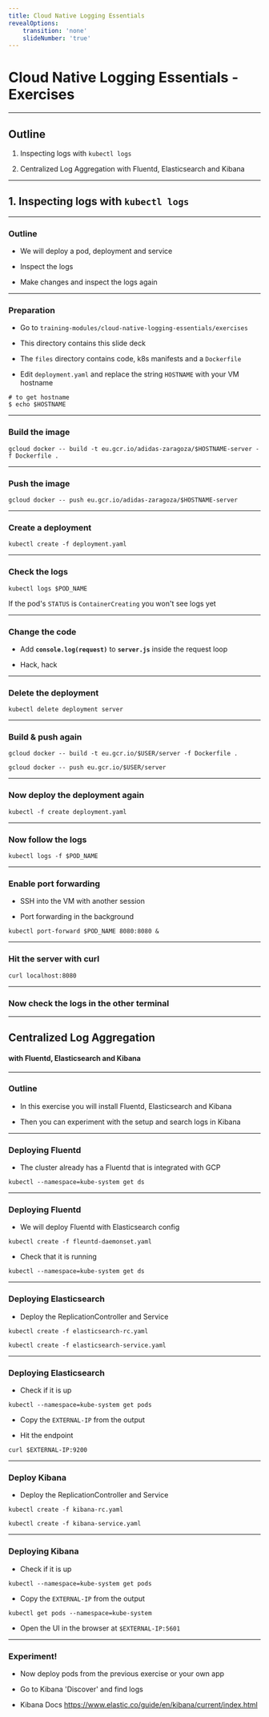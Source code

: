 ```yaml
---
title: Cloud Native Logging Essentials
revealOptions:
    transition: 'none'
    slideNumber: 'true'
---
```


# Cloud Native Logging Essentials - Exercises

---

## Outline

1. Inspecting logs with `kubectl logs`

2. Centralized Log Aggregation with Fluentd, Elasticsearch and Kibana


---


## 1. Inspecting logs with `kubectl logs`


---


### Outline


* We will deploy a pod, deployment and service

* Inspect the logs

* Make changes and inspect the logs again


---


### Preparation

* Go to `training-modules/cloud-native-logging-essentials/exercises`

* This directory contains this slide deck

* The `files` directory contains code, k8s manifests and a `Dockerfile`

* Edit `deployment.yaml` and replace the string `HOSTNAME` with your VM hostname

```
# to get hostname
$ echo $HOSTNAME
```

---


### Build the image


```
gcloud docker -- build -t eu.gcr.io/adidas-zaragoza/$HOSTNAME-server -f Dockerfile .
```


---


### Push the image

```
gcloud docker -- push eu.gcr.io/adidas-zaragoza/$HOSTNAME-server
```


---


###  Create a deployment


```
kubectl create -f deployment.yaml
```


---


### Check the logs

```
kubectl logs $POD_NAME
```

If the pod's `STATUS` is `ContainerCreating` you won't see logs yet

---


### Change the code

* Add **`console.log(request)`** to **`server.js`** inside the request loop

* Hack, hack


---


### Delete the deployment


```
kubectl delete deployment server
```


---


### Build & push again

```
gcloud docker -- build -t eu.gcr.io/$USER/server -f Dockerfile .
```

```
gcloud docker -- push eu.gcr.io/$USER/server
```

---


### Now deploy the deployment again


```
kubectl -f create deployment.yaml
```


---


### Now follow the logs


```
kubectl logs -f $POD_NAME
```


---

### Enable port forwarding

* SSH into the VM with another session

* Port forwarding in the background

```
kubectl port-forward $POD_NAME 8080:8080 &
```


---


### Hit the server with curl

```
curl localhost:8080
```

---


### Now check the logs in the other terminal


---


## Centralized Log Aggregation 

#### with **Fluentd**, **Elasticsearch** and **Kibana**


---


### Outline


* In this exercise you will install Fluentd, Elasticsearch and Kibana

* Then you can experiment with the setup and search logs in Kibana


---


### Deploying Fluentd

* The cluster already has a Fluentd that is integrated with GCP

```
kubectl --namespace=kube-system get ds
```


---


### Deploying Fluentd
 
 
* We will deploy Fluentd with Elasticsearch config

```
kubectl create -f fleuntd-daemonset.yaml
```

* Check that it is running

```
kubectl --namespace=kube-system get ds
```


---


### Deploying Elasticsearch

* Deploy the ReplicationController and Service

```
kubectl create -f elasticsearch-rc.yaml
```

```
kubectl create -f elasticsearch-service.yaml
```


---


### Deploying Elasticsearch

* Check if it is up
  
```
kubectl --namespace=kube-system get pods
```  

* Copy the `EXTERNAL-IP` from the output

* Hit the endpoint

```
curl $EXTERNAL-IP:9200
```


---


### Deploy Kibana

* Deploy the ReplicationController and Service

```
kubectl create -f kibana-rc.yaml
```

```
kubectl create -f kibana-service.yaml
```


---


### Deploying Kibana

* Check if it is up
  
```
kubectl --namespace=kube-system get pods
```  

* Copy the `EXTERNAL-IP` from the output

```
kubectl get pods --namespace=kube-system
``` 

* Open the UI in the browser at `$EXTERNAL-IP:5601`


---


### Experiment!

* Now deploy pods from the previous exercise or your own app

* Go to Kibana 'Discover' and find logs

* Kibana Docs https://www.elastic.co/guide/en/kibana/current/index.html
